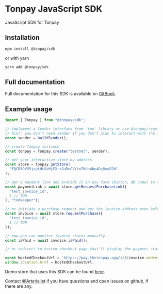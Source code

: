 # Tonpay JavaScript SDK

JavaScript SDK for Tonpay

## Installation

```bash
npm install @tonpay/sdk
```

or with yarn

```bash
yarn add @tonpay/sdk
```

## Full documentation

Full documentation for this SDK is available on [GitBook](https://tonpay.gitbook.io/tonpay-sdk/).


## Example usage

```ts
import { Tonpay } from "@tonpay/sdk";

// implement a Sender interface from 'ton' library or use @tonpay/react package for useSender() hook
// hint: you don't need sender if you don't plan to interact with the TON Blockchain (i.e. if you only want to generate payment links or fetch info)
const sender = buildSender();

// create Tonpay instance
const tonpay = Tonpay.create("testnet", sender);

// get your interactive store by address
const store = tonpay.getStore(
  "EQCD39VS5jcptHL8vMjEXrzGaRcCVYto7HUn4bpAOg8xqB2N"
);

// get a payment link and provide it in any form (button, QR code) to the customer
const paymentLink = await store.getRequestPurchaseLink({
  "test_invoice_id",
  5 // TON
}, "tonkeeper");

// or initiate a purchase request and get the invoice address even before it's created on-chain
const invoice = await store.requestPurchase({
  "test_invoice_id",
  5 // TON
});

// now you can monitor invoice status manually
const isPaid = await invoice.isPaid();

// or redirect to hosted checkout page that'll display the payment state automatically

const hostedCheckoutUrl = `https://pay.thetonpay.app/i/${invoice.address}`;
window.location.href = hostedCheckoutUrl;
```

Demo store that uses this SDK can be found [here](https://github.com/TheTonpay/Durger-King-2.0).

Contact [@Arterialist](https://t.me/arterialist) if you have questions and open issues on github, if there are any.
